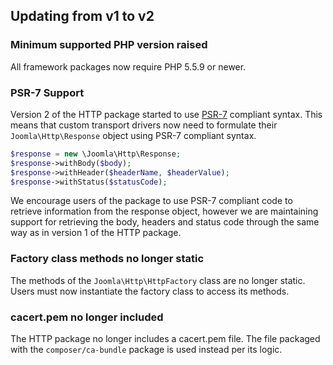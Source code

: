 ## Updating from v1 to v2

### Minimum supported PHP version raised

All framework packages now require PHP 5.5.9 or newer.

### PSR-7 Support

Version 2 of the HTTP package started to use [PSR-7](http://www.php-fig.org/psr/psr-7/) compliant syntax. This means that
custom transport drivers now need to formulate their `Joomla\Http\Response` object using PSR-7 compliant syntax.

```php
$response = new \Joomla\Http\Response;
$response->withBody($body);
$response->withHeader($headerName, $headerValue);
$response->withStatus($statusCode);
```

We encourage users of the package to use PSR-7 compliant code to retrieve information from the response object, however we are maintaining
support for retrieving the body, headers and status code through the same way as in version 1 of the HTTP package.

### Factory class methods no longer static

The methods of the `Joomla\Http\HttpFactory` class are no longer static.  Users must now instantiate the factory class to access its methods.

### cacert.pem no longer included

The HTTP package no longer includes a cacert.pem file. The file packaged with the `composer/ca-bundle` package is used instead per its logic.
